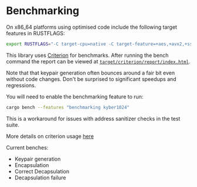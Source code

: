 # Benchmarking

On x86_64 platforms using optimised code include the following target features in RUSTFLAGS:

```bash
export RUSTFLAGS="-C target-cpu=native -C target-feature=+aes,+avx2,+sse2,+sse4.1,+bmi2,+popcnt"
```

This library uses [Criterion](https://github.com/bheisler/criterion.rs) for benchmarks. 
After running the bench command the report can be viewed at [`target/criterion/report/index.html`](../target/criterion/report/index.html).

Note that that keypair generation often bounces around a fair bit even without code changes. 
Don't be surprised to significant speedups and regressions.

You will need to enable the benchmarking feature to run:

```bash
cargo bench --features "benchmarking kyber1024"
```
This is a workaround for issues with address sanitizer checks in the test suite. 

More details on criterion usage [here](https://bheisler.github.io/criterion.rs/book/user_guide/command_line_options.html)

Current benches: 

* Keypair generation
* Encapsulation
* Correct Decapsulation
* Decapsulation failure

